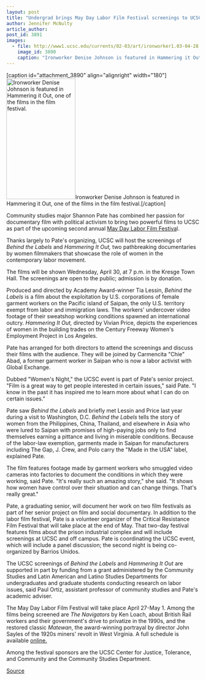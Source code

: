 ```yaml
---
layout: post
title: "Undergrad brings May Day Labor Film Festival screenings to UCSC April 30"
author: Jennifer McNulty
article_author: 
post_id: 3891
images:
  - file: http://www1.ucsc.edu/currents/02-03/art/ironworker1.03-04-28.180.jpg
    image_id: 3890
    caption: "Ironworker Denise Johnson is featured in Hammering it Out, one of the films in the film festival."
---
```


[caption id="attachment_3890" align="alignright" width="180"]<a href="http://dev-ucsc-news.pantheonsite.io/wp-content/uploads/2003/04/ironworker1.03-04-28.180.jpg"><img class="size-full wp-image-3890" src="http://dev-ucsc-news.pantheonsite.io/wp-content/uploads/2003/04/ironworker1.03-04-28.180.jpg" alt="Ironworker Denise Johnson is featured in Hammering it Out, one of the films in the film festival." width="180" height="315" /></a>Ironworker Denise Johnson is featured in Hammering it Out, one of the films in the film festival.[/caption]
<p>
  Community studies major Shannon Pate has combined her passion for documentary film with political activism to bring two powerful films to UCSC as part of the upcoming second annual <a href="http://www.reelwork.org">May Day Labor Film Festiva</a>l.
</p>
<p>
  Thanks largely to Pate's organizing, UCSC will host the screenings of <i>Behind the Labels</i> and <i>Hammering It Out,</i> two pathbreaking documentaries by women filmmakers that showcase the role of women in the contemporary labor movement.
</p>
<p>
  The films will be shown Wednesday, April 30, at 7 p.m. in the Kresge Town Hall. The screenings are open to the public; admission is by donation.<br>
</p>
<p>
  Produced and directed by Academy Award-winner Tia Lessin, <i>Behind the Labels</i> is a film about the exploitation by U.S. corporations of female garment workers on the Pacific island of Saipan, the only U.S. territory exempt from labor and immigration laws. The workers' undercover video footage of their sweatshop working conditions spawned an international outcry. <i>Hammering It Out,</i> directed by Vivian Price, depicts the experiences of women in the building trades on the Century Freeway Women's Employment Project in Los Angeles.<br>
</p>
<p>
  Pate has arranged for both directors to attend the screenings and discuss their films with the audience. They will be joined by Carmencita "Chie" Abad, a former garment worker in Saipan who is now a labor activist with Global Exchange.<br>
</p>
<p>
  Dubbed "Women's Night," the UCSC event is part of Pate's senior project. "Film is a great way to get people interested in certain issues," said Pate. "I know in the past it has inspired me to learn more about what I can do on certain issues."<br>
</p>
<p>
  Pate saw <i>Behind the Labels</i> and briefly met Lessin and Price last year during a visit to Washington, D.C. <i>Behind the Labels</i> tells the story of women from the Philippines, China, Thailand, and elsewhere in Asia who were lured to Saipan with promises of high-paying jobs only to find themselves earning a pittance and living in miserable conditions. Because of the labor-law exemption, garments made in Saipan for manufacturers including The Gap, J. Crew, and Polo carry the "Made in the USA" label, explained Pate.<br>
</p>
<p>
  The film features footage made by garment workers who smuggled video cameras into factories to document the conditions in which they were working, said Pate. "It's really such an amazing story," she said. "It shows how women have control over their situation and can change things. That's really great."<br>
</p>
<p>
  Pate, a graduating senior, will document her work on two film festivals as part of her senior project on film and social documentary. In addition to the labor film festival, Pate is a volunteer organizer of the Critical Resistance Film Festival that will take place at the end of May. That two-day festival features films about the prison industrial complex and will include screenings at UCSC and off campus. Pate is coordinating the UCSC event, which will include a panel discussion; the second night is being co-organized by Barrios Unidos.<br>
</p>
<p>
  The UCSC screenings of <i>Behind the Labels</i> and <i>Hammering It Out</i> are supported in part by funding from a grant administered by the Community Studies and Latin American and Latino Studies Departments for undergraduates and graduate students conducting research on labor issues, said Paul Ortiz, assistant professor of community studies and Pate's academic adviser.<br>
</p>
<p>
  The May Day Labor Film Festival will take place April 27-May 1. Among the films being screened are <i>The Navigators</i> by Ken Loach, about British Rail workers and their government's drive to privatize in the 1990s, and the restored classic <i>Matewan</i>, the award-winning portrayal by director John Sayles of the 1920s miners' revolt in West Virginia. A full schedule is available <a href="www.reelwork.org">online.</a>
</p>
<p>
  Among the festival sponsors are the UCSC Center for Justice, Tolerance, and Community and the Community Studies Department.
</p>
<p><a href="http://www1.ucsc.edu/currents/02-03/04-28/films.html" title="Permalink to films">Source</a></p>

